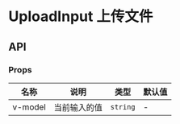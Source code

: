 # UploadInput 上传文件

## API

### Props

| 名称      | 说明     | 类型       | 默认值 |
|---------|--------|----------|-----|
| v-model | 当前输入的值 | `string` | -   |
